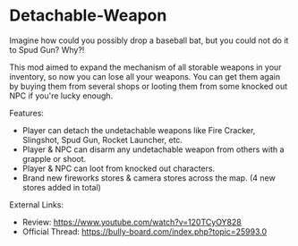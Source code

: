 # Detachable-Weapon
Imagine how could you possibly drop a baseball bat, but you could not do it to Spud Gun? Why?!

This mod aimed to expand the mechanism of all storable weapons in your inventory, so now you can lose all your weapons. You can get them again by buying them from several shops or looting them from some knocked out NPC if you're lucky enough.

Features:
- Player can detach the undetachable weapons like Fire Cracker, Slingshot, Spud Gun, Rocket Launcher, etc.
- Player & NPC can disarm any undetachable weapon from others with a grapple or shoot.
- Player & NPC can loot from knocked out characters.
- Brand new fireworks stores & camera stores across the map. (4 new stores added in total)

External Links:
- Review: https://www.youtube.com/watch?v=120TCyOY828
- Official Thread: https://bully-board.com/index.php?topic=25993.0
